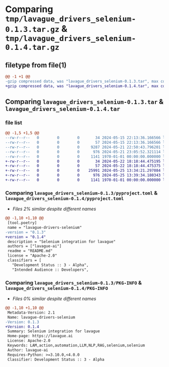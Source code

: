 # Comparing `tmp/lavague_drivers_selenium-0.1.3.tar.gz` & `tmp/lavague_drivers_selenium-0.1.4.tar.gz`

## filetype from file(1)

```diff
@@ -1 +1 @@
-gzip compressed data, was "lavague_drivers_selenium-0.1.3.tar", max compression
+gzip compressed data, was "lavague_drivers_selenium-0.1.4.tar", max compression
```

## Comparing `lavague_drivers_selenium-0.1.3.tar` & `lavague_drivers_selenium-0.1.4.tar`

### file list

```diff
@@ -1,5 +1,5 @@
--rw-r--r--   0        0        0       34 2024-05-15 22:13:36.166566 lavague_drivers_selenium-0.1.3/README.md
--rw-r--r--   0        0        0       57 2024-05-15 22:13:36.166566 lavague_drivers_selenium-0.1.3/lavague/drivers/selenium/__init__.py
--rw-r--r--   0        0        0     9287 2024-05-21 22:50:43.796201 lavague_drivers_selenium-0.1.3/lavague/drivers/selenium/base.py
--rw-r--r--   0        0        0      976 2024-05-21 23:05:52.321114 lavague_drivers_selenium-0.1.3/pyproject.toml
--rw-r--r--   0        0        0     1141 1970-01-01 00:00:00.000000 lavague_drivers_selenium-0.1.3/PKG-INFO
+-rw-r--r--   0        0        0       34 2024-05-22 18:18:44.475195 lavague_drivers_selenium-0.1.4/README.md
+-rw-r--r--   0        0        0       57 2024-05-22 18:18:44.475375 lavague_drivers_selenium-0.1.4/lavague/drivers/selenium/__init__.py
+-rw-r--r--   0        0        0    25991 2024-05-25 13:34:21.297084 lavague_drivers_selenium-0.1.4/lavague/drivers/selenium/base.py
+-rw-r--r--   0        0        0      976 2024-05-25 13:39:34.180343 lavague_drivers_selenium-0.1.4/pyproject.toml
+-rw-r--r--   0        0        0     1141 1970-01-01 00:00:00.000000 lavague_drivers_selenium-0.1.4/PKG-INFO
```

### Comparing `lavague_drivers_selenium-0.1.3/pyproject.toml` & `lavague_drivers_selenium-0.1.4/pyproject.toml`

 * *Files 2% similar despite different names*

```diff
@@ -1,10 +1,10 @@
 [tool.poetry]
 name = "lavague-drivers-selenium"
-version = "0.1.3"
+version = "0.1.4"
 description = "Selenium integration for lavague"
 authors = ["lavague-ai"]
 readme = "README.md"
 license = "Apache-2.0"
 classifiers = [
   "Development Status :: 3 - Alpha",
   "Intended Audience :: Developers",
```

### Comparing `lavague_drivers_selenium-0.1.3/PKG-INFO` & `lavague_drivers_selenium-0.1.4/PKG-INFO`

 * *Files 0% similar despite different names*

```diff
@@ -1,10 +1,10 @@
 Metadata-Version: 2.1
 Name: lavague-drivers-selenium
-Version: 0.1.3
+Version: 0.1.4
 Summary: Selenium integration for lavague
 Home-page: https://lavague.ai
 License: Apache-2.0
 Keywords: LAM,action,automation,LLM,NLP,RAG,selenium,selenium
 Author: lavague-ai
 Requires-Python: >=3.10.0,<4.0.0
 Classifier: Development Status :: 3 - Alpha
```

